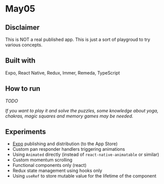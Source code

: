 # May05

## Disclaimer

This is NOT a real published app. This is just a sort of playgroud to try various concepts.

## Built with

Expo, React Native, Redux, Immer, Remeda, TypeScript

## How to run

_TODO_

_If you want to play it and solve the puzzles, some knowledge about yoga, chakras,
magic squares and memory games may be needed._

## Experiments

- [Expo](https://expo.io/) publishing and distribution (to the App Store)
- Custom pan responder handlers triggering animations
- Using `Animated` directly (instead of `react-native-animatable` or similar)
- Custom momentum scrolling
- Functional components only (react)
- Redux state management using hooks only
- Using `useRef` to store mutable value for the lifetime of the component
